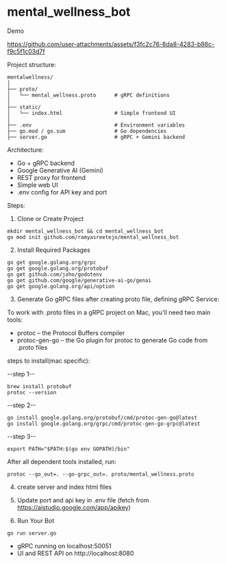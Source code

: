 # mental_wellness_bot

Demo

https://github.com/user-attachments/assets/f3fc2c76-8da8-4283-b86c-f9c5f1c03d7f

Project structure:

```
mentalwellness/
│
├── proto/
│   └── mental_wellness.proto      # gRPC definitions
│
├── static/
│   └── index.html                 # Simple frontend UI
│
├── .env                           # Environment variables
├── go.mod / go.sum                # Go dependencies
├── server.go                      # gRPC + Gemini backend
```

Architecture:

* Go + gRPC backend
* Google Generative AI (Gemini)
* REST proxy for frontend
* Simple web UI
* .env config for API key and port

Steps:

1. Clone or Create Project

```
mkdir mental_wellness_bot && cd mental_wellness_bot
go mod init github.com/ramyasreetejo/mental_wellness_bot
```


2. Install Required Packages

```
go get google.golang.org/grpc
go get google.golang.org/protobuf
go get github.com/joho/godotenv
go get github.com/google/generative-ai-go/genai
go get google.golang.org/api/option
```


3. Generate Go gRPC files after creating proto file, defining gRPC Service:

To work with .proto files in a gRPC project on Mac, you'll need two main tools:

- protoc – the Protocol Buffers compiler
- protoc-gen-go – the Go plugin for protoc to generate Go code from .proto files

steps to install(mac specific):

--step 1--
```
brew install protobuf
protoc --version
```

--step 2--
```
go install google.golang.org/protobuf/cmd/protoc-gen-go@latest
go install google.golang.org/grpc/cmd/protoc-gen-go-grpc@latest
```

--step 3--
```
export PATH="$PATH:$(go env GOPATH)/bin"
```

After all dependent tools installed, run:

```
protoc --go_out=. --go-grpc_out=. proto/mental_wellness.proto
```


4. create server and index html files


5. Update port and api key in .env file (fetch from https://aistudio.google.com/app/apikey)


6. Run Your Bot

```
go run server.go
```

- gRPC running on localhost:50051
- UI and REST API on http://localhost:8080

